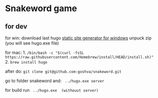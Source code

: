 # Snakeword game
## for dev 

for win:
download last hugo [static site generator for windows](https://github.com/gohugoio/hugo/releases/download/v0.121.1/hugo_extended_0.121.1_windows-amd64.zip)
unpuck zip (you will see hugo.exe file)

for mac:
    1. ```/bin/bash -c "$(curl -fsSL https://raw.githubusercontent.com/Homebrew/install/HEAD/install.sh)" ``` 
    2. ```brew install hugo ```


after do:
```git clone git@github.com:goshva/snakeword.git```

go to folder snakeword and:
``` ../hugo.exe server```

for build run
``` ../hugo.exe  (withouut server)``` 
